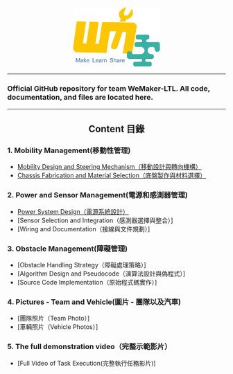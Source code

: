 <div align="center"><img src="img/WeMaker - LOGO.png" width="200px"></div>

---
### Official GitHub repository for team WeMaker-LTL. All code, documentation, and files are located here.
---


## <div align="center">Content 目錄</div> 
  ### 1. Mobility Management(移動性管理)
   - [Mobility Design and Steering Mechanism（移動設計與轉向機構）](schemes/Mobility_Management/Mobility_Design_and_Steering_Mechanism.md)
   - [Chassis Fabrication and Material Selection（底盤製作與材料選擇）](schemes/Mobility_Management/Chassis_Fabrication_and_Material_Selection.md)
  
  ### 2. Power and Sensor Management(電源和感測器管理)
  - [Power System Design（電源系統設計）](schemes/Power_and_Sensor_Management\READEME.md)
  - [Sensor Selection and Integration（感測器選擇與整合）]
  - [Wiring and Documentation（接線與文件規劃）]

  ### 3. Obstacle Management(障礙管理)

  - [Obstacle Handling Strategy（障礙處理策略）]
  - [Algorithm Design and Pseudocode（演算法設計與偽程式）]
  - [Source Code Implementation（原始程式碼實作）]

  ### 4. Pictures - Team and Vehicle(圖片 - 團隊以及汽車)

  - [團隊照片（Team Photo）]
  - [車輛照片（Vehicle Photos）]

  ### 5. The full demonstration video（完整示範影片）

  - [Full Video of Task Execution(完整執行任務影片)]